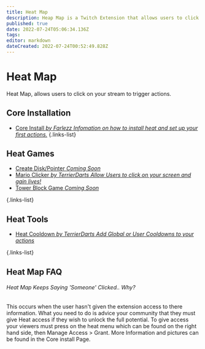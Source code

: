 ```yaml
---
title: Heat Map
description: Heap Map is a Twitch Extension that allows users to click and interact with your stream.
published: true
date: 2022-07-24T05:06:34.136Z
tags: 
editor: markdown
dateCreated: 2022-07-24T00:52:49.828Z
---
```


# Heat Map
Heat Map, allows users to click on your stream to trigger actions.

## Core Installation

- [Core Install  *by Farlezz* *Infomation on how to install heat and set up your first actions.*](/en/extensions/heat-map/heat-map-core)
{.links-list}

## Heat Games

- [Create Disk/Pointer *Coming Soon*]()
- [Mario Clicker *by TerrierDarts*  *Allow Users to click on your screen and gain lives!*](/en/extensions/heat-map/mario-clicker)
- [Tower Block Game *Coming Soon*]()

{.links-list}

## Heat Tools
- [Heat Cooldown *by TerrierDarts* *Add Global or User Cooldowns to your actions*](/en/extensions/heat-map/heat-cooldown)

{.links-list}

## Heat Map FAQ

###### Heat Map Keeps Saying 'Someone' Clicked.. Why?
This occurs when the user hasn't given the extension access to there information. What you need to do is advice your community that they must give Heat access if they wish to unlock the full potential. To give access your viewers must press on the heat menu which can be found on the right hand side, then Manage Access > Grant. More Information and pictures can be found in the Core install Page.


